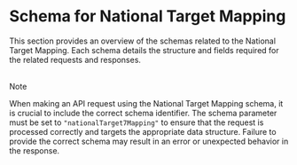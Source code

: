<script setup>
</script>

# Schema for National Target Mapping

This section provides an overview of the schemas related to the National Target Mapping. Each schema details the structure and fields required for the related requests and responses. 
<br><br>

> [!NOTE]
> When making an API request using the National Target Mapping schema, it is crucial to include the correct schema identifier. The schema parameter must be set to `"nationalTarget7Mapping"` to ensure that the request is processed correctly and targets the appropriate data structure. Failure to provide the correct schema may result in an error or unexpected behavior in the response.

<!--@include: @/../components/nationalTargetMapping/request-body.md-->